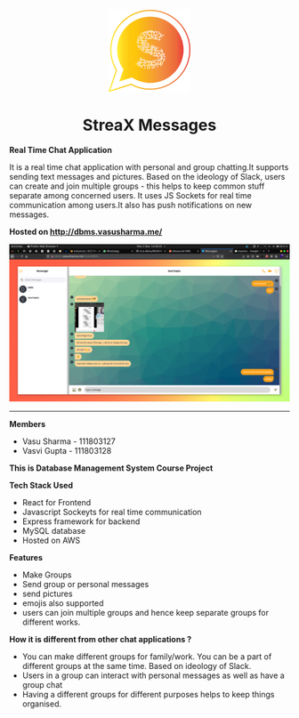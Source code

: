 <p align="center">
  <img src="./public/react-messenger.svg" height="150px" />
  <h1 align="center">StreaX Messages</h1>  
</p>

<span align = "center"> <b>Real Time Chat Application</b> </span>

It is a real time chat application with personal and group chatting.It supports sending text messages and pictures. Based on the ideology of Slack, users can create and join multiple groups - this helps to keep common stuff separate among concerned users. It uses JS Sockets for real time communication among users.It also has push notifications on new messages.


**Hosted on http://dbms.vasusharma.me/**
<p align="center">
  <img src="./screenshots/Screenshot from 2020-11-02 14-30-31.png" />
</p>

<hr />

**Members** 

 - Vasu Sharma - 111803127  
 - Vasvi Gupta - 111803128
 
 __This is Database Management System Course Project__
 
 **Tech Stack Used**
 
 - React for Frontend
 - Javascript Sockeyts for real time communication
 - Express framework for backend
 - MySQL database
 - Hosted on AWS
 
 
 **Features**
 

  - Make Groups
  - Send group or personal messages
  - send pictures
  - emojis also supported
  - users can join multiple groups and hence keep separate groups for different works.

**How it is different from other chat applications ?** 
 
  - You can make different groups for family/work. You can be a part of different groups at the same time. Based on ideology of Slack.
  - Users in a group can interact with personal messages as well as have a group chat
  - Having a different groups for different purposes helps to keep things organised.
